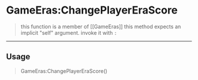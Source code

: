 # GameEras:ChangePlayerEraScore
> this function is a member of [[GameEras]]
> this method expects an implicit "self" argument. invoke it with `:`
-----
## Usage
> GameEras:ChangePlayerEraScore()
